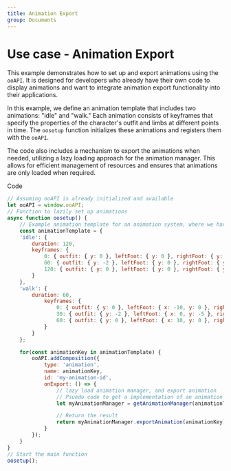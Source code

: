```yaml
---
title: Animation Export
group: Documents
---
```

# Use case - Animation Export

This example demonstrates how to set up and export animations using the `ooAPI`. It is designed for developers who already have their own code to display animations and want to integrate animation export functionality into their applications.

In this example, we define an animation template that includes two animations: "idle" and "walk." Each animation consists of keyframes that specify the properties of the character's outfit and limbs at different points in time. The `oosetup` function initializes these animations and registers them with the `ooAPI`.

The code also includes a mechanism to export the animations when needed, utilizing a lazy loading approach for the animation manager. This allows for efficient management of resources and ensures that animations are only loaded when required.

Code
```js
// Assuming ooAPI is already initialized and available
let ooAPI = window.ooAPI;
// Function to lazily set up animations
async function oosetup() {
    // Example animation template for an animation system, where we have a idle and walk animation
    const animationTemplate = {
    'idle': {
        duration: 120,
        keyframes: {
            0: { outfit: { y: 0 }, leftFoot: { y: 0 }, rightFoot: { y: 0 } },
            60: { outfit: { y: -2 }, leftFoot: { y: 0 }, rightFoot: { y: 0 } },
            120: { outfit: { y: 0 }, leftFoot: { y: 0 }, rightFoot: { y: 0 } }
        }
    },
    'walk': {
        duration: 60,
            keyframes: {
                0: { outfit: { y: 0 }, leftFoot: { x: -10, y: 0 }, rightFoot: { x: 10, y: 0 } },
                30: { outfit: { y: -2 }, leftFoot: { x: 0, y: -5 }, rightFoot: { x: 0, y: 0 } },
                60: { outfit: { y: 0 }, leftFoot: { x: 10, y: 0 }, rightFoot: { x: -10, y: 0 } }
            }
        }
    };

    for(const animationKey in animationTemplate) {
        ooAPI.addComposition({
            type: 'animation',
            name: animationKey,
            id: 'my-animation-id',
            onExport: () => {
                // lazy load animation manager, and export animation
                // Psuedo code to get a implementation of an animation manager
                let myAnimationManager = getAnimationManager(animationTemplate)

                // Return the result
                return myAnimationManager.exportAnimation(animationKey)
            }
        });
    }
}
// Start the main function
oosetup();
```